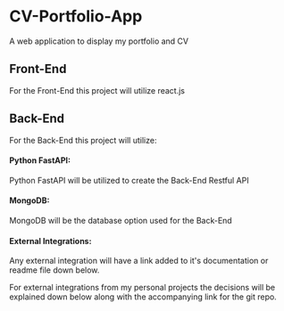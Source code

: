 # CV-Portfolio-App
A web application to display my portfolio and CV


## Front-End
For the Front-End this project will utilize react.js


## Back-End
For the Back-End this project will utilize:

#### Python FastAPI:
Python FastAPI will be utilized to create the Back-End Restful API

#### MongoDB:
MongoDB will be the database option used for the Back-End

#### External Integrations:
Any external integration will have a link added to it's documentation or readme file down below. 

For external integrations from my personal projects the decisions will be explained down below along with 
the accompanying link for the git repo.
